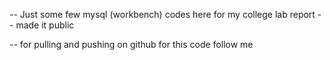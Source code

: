 -- Just some few mysql (workbench) codes here for my college lab report
-- made it public


-- for pulling and pushing on github for this code follow me 